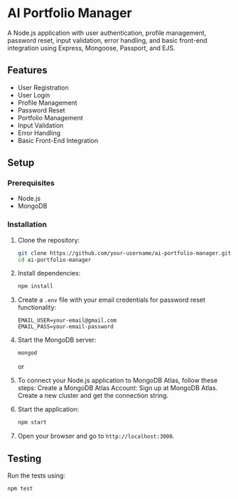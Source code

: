 # AI Portfolio Manager

A Node.js application with user authentication, profile management, password reset, input validation, error handling, and basic front-end integration using Express, Mongoose, Passport, and EJS.

## Features

- User Registration
- User Login
- Profile Management
- Password Reset
- Portfolio Management
- Input Validation
- Error Handling
- Basic Front-End Integration

## Setup

### Prerequisites

- Node.js
- MongoDB

### Installation

1. Clone the repository:
    ```sh
    git clone https://github.com/your-username/ai-portfolio-manager.git
    cd ai-portfolio-manager
    ```

2. Install dependencies:
    ```sh
    npm install
    ```

3. Create a `.env` file with your email credentials for password reset functionality:
    ```
    EMAIL_USER=your-email@gmail.com
    EMAIL_PASS=your-email-password
    ```

4. Start the MongoDB server:
    ```sh
    mongod
    ```
    or
   
5. To connect your Node.js application to MongoDB Atlas, follow these steps:
    Create a MongoDB Atlas Account:
    Sign up at MongoDB Atlas.
    Create a new cluster and get the connection string.

6. Start the application:
    ```sh
    npm start
    ```

7. Open your browser and go to `http://localhost:3000`.

## Testing

Run the tests using:
```sh
npm test
